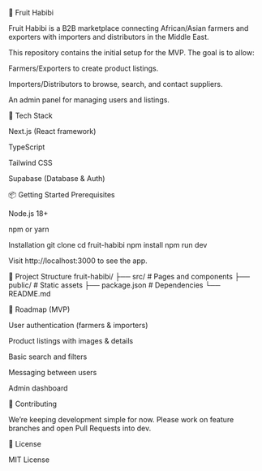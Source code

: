 🍎 Fruit Habibi

Fruit Habibi is a B2B marketplace connecting African/Asian farmers and exporters with importers and distributors in the Middle East.

This repository contains the initial setup for the MVP. The goal is to allow:

Farmers/Exporters to create product listings.

Importers/Distributors to browse, search, and contact suppliers.

An admin panel for managing users and listings.

🚀 Tech Stack

Next.js
 (React framework)

TypeScript

Tailwind CSS

Supabase
 (Database & Auth)

📦 Getting Started
Prerequisites

Node.js 18+

npm or yarn

Installation
git clone <repository-url>
cd fruit-habibi
npm install
npm run dev


Visit http://localhost:3000
 to see the app.

📌 Project Structure
fruit-habibi/
├── src/          # Pages and components
├── public/       # Static assets
├── package.json  # Dependencies
└── README.md

📍 Roadmap (MVP)

 User authentication (farmers & importers)

 Product listings with images & details

 Basic search and filters

 Messaging between users

 Admin dashboard

🤝 Contributing

We’re keeping development simple for now. Please work on feature branches and open Pull Requests into dev.

📄 License

MIT License